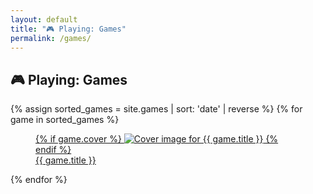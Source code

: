 ```yaml
---
layout: default
title: "🎮 Playing: Games"
permalink: /games/
---
```


<section class="grid grid-cols-1 gap-8 w-full">
  <h1 class="font-semibold text-4xl">🎮 Playing: Games</h1>
  <div class="grid grid-cols-1 sm:grid-cols-2 md:grid-cols-3 lg:grid-cols-4 gap-8">
    {% assign sorted_games = site.games | sort: 'date' | reverse %}
    {% for game in sorted_games %}
      <article>
        <a href="{{ game.link }}" class="no-underline">
          <figure class="flex flex-col gap-2 sm:gap-4 min-h-80">
            {% if game.cover %}
              <img class="rounded-md transition ease-in-out delay-150 hover:-translate-y-1 hover:scale-110 duration-300" src="{{ game.cover }}" alt="Cover image for {{ game.title }}">
            {% endif %}
            <figcaption class="font-semibold text-center">{{ game.title }}</figcaption>
          </figure>
        </a>
      </article>
    {% endfor %}
  </div>
</section>
